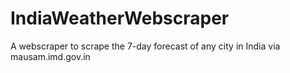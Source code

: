 # IndiaWeatherWebscraper
A webscraper to scrape the 7-day forecast of any city in India via mausam.imd.gov.in
